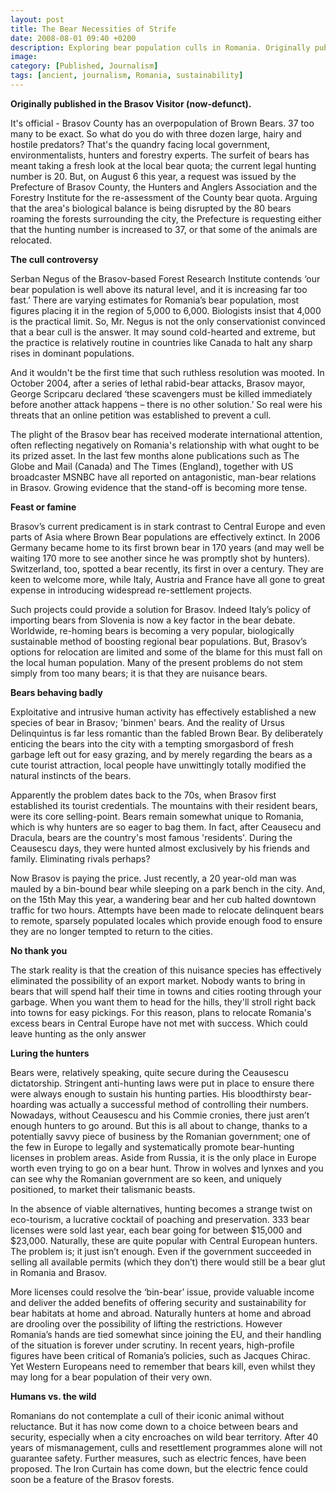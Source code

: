```yaml
---
layout: post
title: The Bear Necessities of Strife
date: 2008-08-01 09:40 +0200
description: Exploring bear population culls in Romania. Originally published in the Brasov Visitor (now-defunct).
image: 
category: [Published, Journalism]
tags: [ancient, journalism, Romania, sustainability]
---
```


**Originally published in the Brasov Visitor (now-defunct).**

It's official - Brasov County has an overpopulation of Brown Bears. 37 too many to be exact. So what do you do with three dozen large, hairy and hostile predators? That's the quandry facing local government, environmentalists, hunters and forestry experts.
The surfeit of bears has meant taking a fresh look at the local bear quota; the current legal hunting number is 20. But, on August 6 this year, a request was issued by the Prefecture of Brasov County, the Hunters and Anglers Association and the Forestry Institute for the re-assessment of the County bear quota. Arguing that the area's biological balance is being disrupted by the 80 bears roaming the forests surrounding the city, the Prefecture is requesting either that the hunting number is increased to 37, or that some of the animals are relocated.

**The cull controversy**

Serban Negus of the Brasov-based Forest Research Institute contends ‘our bear population is well above its natural level, and it is increasing far too fast.’ There are varying estimates for Romania’s bear population, most figures placing it in the region of 5,000 to 6,000. Biologists insist that 4,000 is the practical limit. So, Mr. Negus is not the only conservationist convinced that a bear cull is the answer. It may sound cold-hearted and extreme, but the practice is relatively routine in countries like Canada to halt any sharp rises in dominant populations.

And it wouldn't be the first time that such ruthless resolution was mooted. In October 2004, after a series of lethal rabid-bear attacks, Brasov mayor, George Scripcaru declared ‘these scavengers must be killed immediately before another attack happens – there is no other solution.’ So real were his threats that an online petition was established to prevent a cull.

The plight of the Brasov bear has received moderate international attention, often reflecting negatively on Romania's relationship with what ought to be its prized asset. In the last few months alone publications such as The Globe and Mail (Canada) and The Times (England), together with US broadcaster MSNBC have all reported on antagonistic, man-bear relations in Brasov. Growing evidence that the stand-off is becoming more tense.

**Feast or famine**

Brasov’s current predicament is in stark contrast to Central Europe and even parts of Asia where Brown Bear populations are effectively extinct. In 2006 Germany became home to its first brown bear in 170 years (and may well be waiting 170 more to see another since he was promptly shot by hunters). Switzerland, too, spotted a bear recently, its first in over a century. They are keen to welcome more, while Italy, Austria and France have all gone to great expense in introducing widespread re-settlement projects.

Such projects could provide a solution for Brasov. Indeed Italy’s policy of importing bears from Slovenia is now a key factor in the bear debate. Worldwide, re-homing bears is becoming a very popular, biologically sustainable method of boosting regional bear populations. But, Brasov’s options for relocation are limited and some of the blame for this must fall on the local human population. Many of the present problems do not stem simply from too many bears; it is that they are nuisance bears.

**Bears behaving badly**

Exploitative and intrusive human activity has effectively established a new species of bear in Brasov; 'binmen' bears. And the reality of Ursus Delinquintus is far less romantic than the fabled Brown Bear. By deliberately enticing the bears into the city with a tempting smorgasbord of fresh garbage left out for easy grazing, and by merely regarding the bears as a cute tourist attraction, local people have unwittingly totally modified the natural instincts of the bears.

Apparently the problem dates back to the 70s, when Brasov first established its tourist credentials. The mountains with their resident bears, were its core selling-point. Bears remain somewhat unique to Romania, which is why hunters are so eager to bag them. In fact, after Ceausecu and Dracula, bears are the country's most famous 'residents'. During the Ceausescu days, they were hunted almost exclusively by his friends and family. Eliminating rivals perhaps?

Now Brasov is paying the price. Just recently, a 20 year-old man was mauled by a bin-bound bear while sleeping on a park bench in the city. And, on the 15th May this year, a wandering bear and her cub halted downtown traffic for two hours. Attempts have been made to relocate delinquent bears to remote, sparsely populated locales which provide enough food to ensure they are no longer tempted to return to the cities.

**No thank you**

The stark reality is that the creation of this nuisance species has effectively eliminated the possibility of an export market. Nobody wants to bring in bears that will spend half their time in towns and cities rooting through your garbage. When you want them to head for the hills, they'll stroll right back into towns for easy pickings. For this reason, plans to relocate Romania's excess bears in Central Europe have not met with success. Which could leave hunting as the only answer

**Luring the hunters**

Bears were, relatively speaking, quite secure during the Ceausescu dictatorship. Stringent anti-hunting laws were put in place to ensure there were always enough to sustain his hunting parties. His bloodthirsty bear-hoarding was actually a successful method of controlling their numbers. Nowadays, without Ceausescu and his Commie cronies, there just aren’t enough hunters to go around.
But this is all about to change, thanks to a potentially savvy piece of business by the Romanian government; one of the few in Europe to legally and systematically promote bear-hunting licenses in problem areas. Aside from Russia, it is the only place in Europe worth even trying to go on a bear hunt. Throw in wolves and lynxes and you can see why the Romanian government are so keen, and uniquely positioned, to market their talismanic beasts.

In the absence of viable alternatives, hunting becomes a strange twist on eco-tourism, a lucrative cocktail of poaching and preservation. 333 bear licenses were sold last year, each bear going for between $15,000 and $23,000. Naturally, these are quite popular with Central European hunters. The problem is; it just isn’t enough. Even if the government succeeded in selling all available permits (which they don’t) there would still be a bear glut in Romania and Brasov.

More licenses could resolve the ‘bin-bear’ issue, provide valuable income and deliver the added benefits of offering security and sustainability for bear habitats at home and abroad. Naturally hunters at home and abroad are drooling over the possibility of lifting the restrictions. However Romania’s hands are tied somewhat since joining the EU, and their handling of the situation is forever under scrutiny. In recent years, high-profile figures have been critical of Romania’s policies, such as Jacques Chirac. Yet Western Europeans need to remember that bears kill, even whilst they may long for a bear population of their very own.

**Humans vs. the wild**

Romanians do not contemplate a cull of their iconic animal without reluctance. But it has now come down to a choice between bears and security, especially when a city encroaches on wild bear territory. After 40 years of mismanagement, culls and resettlement programmes alone will not guarantee safety. Further measures, such as electric fences, have been proposed. The Iron Curtain has come down, but the electric fence could soon be a feature of the Brasov forests.
